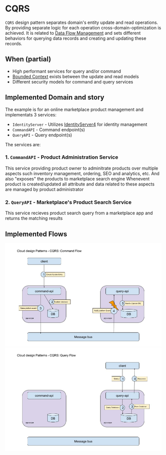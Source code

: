 # CQRS
`CQRS` design pattern separates domain's entity update and read operations.
By providing separate logic for each operation cross-domain-optimization is achieved.
It is related to [Data Flow Management](../README.md#cqrs) and sets different behaviors for querying data records and creating and updating these records.

## When (partial)
* High performant services for query and/or command
* [Bounded Context](https://martinfowler.com/bliki/BoundedContext.html) exists between the update and read models
* Different security models for command and query services

## Implemented Domain and story
The example is for an online marketplace product management and implementats 3 services:
* `IdentityServer` - Utilizes [IdentityServer4](https://github.com/IdentityServer/IdentityServer4) for identity management
* `CommandAPI` - Command endpoint(s)
* `QueryAPI` - Query endpoint(s)

The services are:
### 1. `CommandAPI` - Product Administration Service
This service providing product owner to adminitrate products over multiple aspects such inventory management, ordering, SEO and analytics, etc.
And also "exposes" the products to marketplace search engine
Whenevent product is created/updated all attribute and data related to these aspects are managed by product administrator

### 2. `QueryAPI` - Marketplace's Product Search Service
This service recieves product search query from a marketplace app and returns the matching results

## Implemented Flows
![CQRS Command Flow](../images/cqrs/command_flow.jpg)
![CQRS Query Flow](../images/cqrs/query_flow.jpg)
